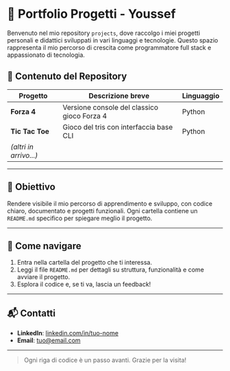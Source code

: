 # 🚀 Portfolio Progetti - Youssef

Benvenuto nel mio repository `projects`, dove raccolgo i miei progetti personali e didattici sviluppati in vari linguaggi e tecnologie. Questo spazio rappresenta il mio percorso di crescita come programmatore full stack e appassionato di tecnologia.

## 📁 Contenuto del Repository

| Progetto         | Descrizione breve                             | Linguaggio |
|------------------|-----------------------------------------------|------------|
| **Forza 4**       | Versione console del classico gioco Forza 4   | Python     |
| **Tic Tac Toe**   | Gioco del tris con interfaccia base CLI       | Python     |
| *(altri in arrivo...)* |                                           |            |

---

## 🧭 Obiettivo

Rendere visibile il mio percorso di apprendimento e sviluppo, con codice chiaro, documentato e progetti funzionali. Ogni cartella contiene un `README.md` specifico per spiegare meglio il progetto.

---

## 📌 Come navigare

1. Entra nella cartella del progetto che ti interessa.
2. Leggi il file `README.md` per dettagli su struttura, funzionalità e come avviare il progetto.
3. Esplora il codice e, se ti va, lascia un feedback!

---

## 📬 Contatti

- **LinkedIn**: [linkedin.com/in/tuo-nome](https://linkedin.com/in/tuo-nome)
- **Email**: tuo@email.com

---

> Ogni riga di codice è un passo avanti. Grazie per la visita!
